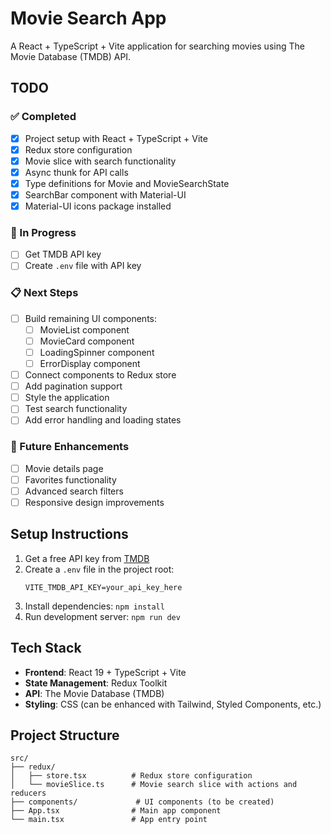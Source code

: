 # Movie Search App

A React + TypeScript + Vite application for searching movies using The Movie Database (TMDB) API.

## TODO

### ✅ Completed
- [x] Project setup with React + TypeScript + Vite
- [x] Redux store configuration
- [x] Movie slice with search functionality
- [x] Async thunk for API calls
- [x] Type definitions for Movie and MovieSearchState
- [x] SearchBar component with Material-UI
- [x] Material-UI icons package installed

### 🔄 In Progress
- [ ] Get TMDB API key
- [ ] Create `.env` file with API key

### 📋 Next Steps
- [ ] Build remaining UI components:
  - [ ] MovieList component  
  - [ ] MovieCard component
  - [ ] LoadingSpinner component
  - [ ] ErrorDisplay component
- [ ] Connect components to Redux store
- [ ] Add pagination support
- [ ] Style the application
- [ ] Test search functionality
- [ ] Add error handling and loading states

### 🚀 Future Enhancements
- [ ] Movie details page
- [ ] Favorites functionality
- [ ] Advanced search filters
- [ ] Responsive design improvements

## Setup Instructions

1. Get a free API key from [TMDB](https://www.themoviedb.org/settings/api)
2. Create a `.env` file in the project root:
   ```
   VITE_TMDB_API_KEY=your_api_key_here
   ```
3. Install dependencies: `npm install`
4. Run development server: `npm run dev`

## Tech Stack

- **Frontend**: React 19 + TypeScript + Vite
- **State Management**: Redux Toolkit
- **API**: The Movie Database (TMDB)
- **Styling**: CSS (can be enhanced with Tailwind, Styled Components, etc.)

## Project Structure

```
src/
├── redux/
│   ├── store.tsx          # Redux store configuration
│   └── movieSlice.ts      # Movie search slice with actions and reducers
├── components/             # UI components (to be created)
├── App.tsx                # Main app component
└── main.tsx               # App entry point
```
